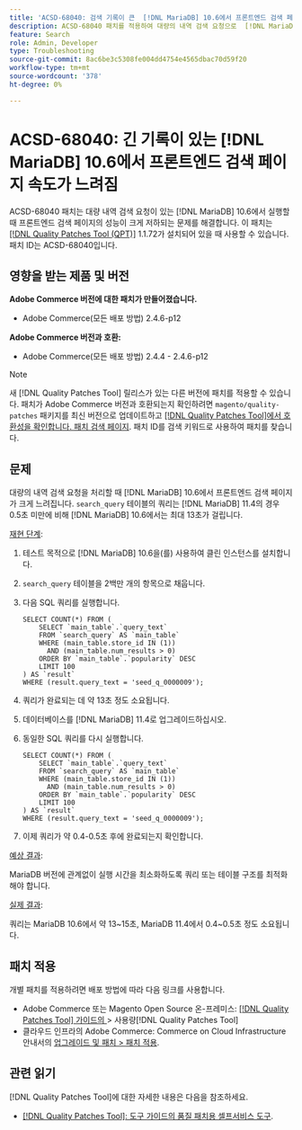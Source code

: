 ```yaml
---
title: 'ACSD-68040: 검색 기록이 큰  [!DNL MariaDB] 10.6에서 프론트엔드 검색 페이지 속도가 느려짐'
description: ACSD-68040 패치를 적용하여 대량의 내역 검색 요청으로  [!DNL MariaDB] 10.6에서 실행할 때 프론트엔드 검색 페이지에 심각한 성능 저하가 발생하는 Adobe Commerce 문제를 해결합니다.
feature: Search
role: Admin, Developer
type: Troubleshooting
source-git-commit: 8ac6be3c5308fe004dd4754e4565dbac70d59f20
workflow-type: tm+mt
source-wordcount: '378'
ht-degree: 0%

---
```



# ACSD-68040: 긴 기록이 있는 [!DNL MariaDB] 10.6에서 프론트엔드 검색 페이지 속도가 느려짐

ACSD-68040 패치는 대량 내역 검색 요청이 있는 [!DNL MariaDB] 10.6에서 실행할 때 프론트엔드 검색 페이지의 성능이 크게 저하되는 문제를 해결합니다. 이 패치는 [[!DNL Quality Patches Tool (QPT)]](/help/tools/quality-patches-tool/quality-patches-tool-to-self-serve-quality-patches.md) 1.1.72가 설치되어 있을 때 사용할 수 있습니다. 패치 ID는 ACSD-68040입니다.

## 영향을 받는 제품 및 버전

**Adobe Commerce 버전에 대한 패치가 만들어졌습니다.**

* Adobe Commerce(모든 배포 방법) 2.4.6-p12

**Adobe Commerce 버전과 호환:**

* Adobe Commerce(모든 배포 방법) 2.4.4 - 2.4.6-p12

>[!NOTE]
>
>새 [!DNL Quality Patches Tool] 릴리스가 있는 다른 버전에 패치를 적용할 수 있습니다. 패치가 Adobe Commerce 버전과 호환되는지 확인하려면 `magento/quality-patches` 패키지를 최신 버전으로 업데이트하고 [[!DNL Quality Patches Tool]에서 호환성을 확인합니다. 패치 검색 페이지](https://experienceleague.adobe.com/tools/commerce-quality-patches/index.html). 패치 ID를 검색 키워드로 사용하여 패치를 찾습니다.

## 문제

대량의 내역 검색 요청을 처리할 때 [!DNL MariaDB] 10.6에서 프론트엔드 검색 페이지가 크게 느려집니다. `search_query` 테이블의 쿼리는 [!DNL MariaDB] 11.4의 경우 0.5초 미만에 비해 [!DNL MariaDB] 10.6에서는 최대 13초가 걸립니다.

<u>재현 단계</u>:

1. 테스트 목적으로 [!DNL MariaDB] 10.6을(를) 사용하여 클린 인스턴스를 설치합니다.
1. `search_query` 테이블을 2백만 개의 항목으로 채웁니다.
1. 다음 SQL 쿼리를 실행합니다.

   ```
   SELECT COUNT(*) FROM (
       SELECT `main_table`.`query_text`
       FROM `search_query` AS `main_table`
       WHERE (main_table.store_id IN (1))
         AND (main_table.num_results > 0)
       ORDER BY `main_table`.`popularity` DESC
       LIMIT 100
   ) AS `result`
   WHERE (result.query_text = 'seed_q_0000009');
   ```

1. 쿼리가 완료되는 데 약 13초 정도 소요됩니다.
1. 데이터베이스를 [!DNL MariaDB] 11.4로 업그레이드하십시오.
1. 동일한 SQL 쿼리를 다시 실행합니다.

   ```
   SELECT COUNT(*) FROM (
       SELECT `main_table`.`query_text`
       FROM `search_query` AS `main_table`
       WHERE (main_table.store_id IN (1))
         AND (main_table.num_results > 0)
       ORDER BY `main_table`.`popularity` DESC
       LIMIT 100
   ) AS `result`
   WHERE (result.query_text = 'seed_q_0000009');
   ```

1. 이제 쿼리가 약 0.4-0.5초 후에 완료되는지 확인합니다.

<u>예상 결과</u>:

MariaDB 버전에 관계없이 실행 시간을 최소화하도록 쿼리 또는 테이블 구조를 최적화해야 합니다.

<u>실제 결과</u>:

쿼리는 MariaDB 10.6에서 약 13~15초, MariaDB 11.4에서 0.4~0.5초 정도 소요됩니다.

## 패치 적용

개별 패치를 적용하려면 배포 방법에 따라 다음 링크를 사용합니다.

* Adobe Commerce 또는 Magento Open Source 온-프레미스: [[!DNL Quality Patches Tool]  가이드의 ](/help/tools/quality-patches-tool/usage.md)> 사용량[!DNL Quality Patches Tool]
* 클라우드 인프라의 Adobe Commerce: Commerce on Cloud Infrastructure 안내서의 [업그레이드 및 패치 > 패치 적용](https://experienceleague.adobe.com/docs/commerce-cloud-service/user-guide/develop/upgrade/apply-patches.html).

## 관련 읽기

[!DNL Quality Patches Tool]에 대한 자세한 내용은 다음을 참조하세요.

* [[!DNL Quality Patches Tool]: 도구 가이드의 품질 패치용 셀프서비스 도구](/help/tools/quality-patches-tool/quality-patches-tool-to-self-serve-quality-patches.md).
